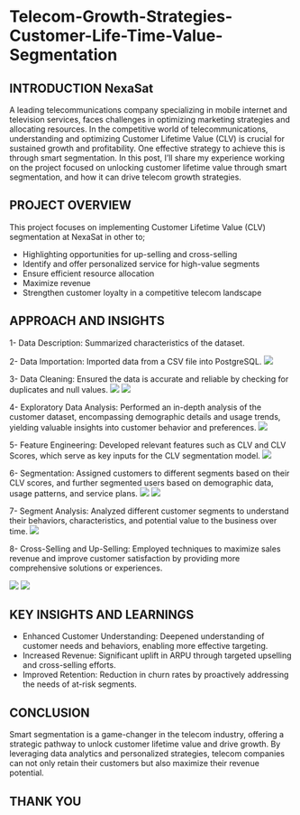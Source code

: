 # Telecom-Growth-Strategies-Customer-Life-Time-Value-Segmentation
## INTRODUCTION NexaSat 
A leading telecommunications company specializing in mobile internet and television services, faces challenges in optimizing marketing strategies and allocating resources. In the competitive world of telecommunications, understanding and optimizing Customer Lifetime Value (CLV) is crucial for sustained growth and profitability. One effective strategy to achieve this is through smart segmentation. In this post, I’ll share my experience working on the project focused on unlocking customer lifetime value through smart segmentation, and how it can drive telecom growth strategies.

## PROJECT OVERVIEW 
This project focuses on implementing Customer Lifetime Value (CLV) segmentation at NexaSat in other to;
- Highlighting opportunities for up-selling and cross-selling
- Identify and offer personalized service for high-value segments
- Ensure efficient resource allocation
- Maximize revenue
- Strengthen customer loyalty in a competitive telecom landscape
## APPROACH AND INSIGHTS
1- Data Description: Summarized characteristics of the dataset.

2- Data Importation: Imported data from a CSV file into PostgreSQL.
![](NexaSat_table.PNG)

3- Data Cleaning: Ensured the data is accurate and reliable by checking for duplicates and null values.
![](No_duplicates.PNG)
![](No_null.PNG)

4- Exploratory Data Analysis: Performed an in-depth analysis of the customer dataset, encompassing demographic details and usage trends, yielding valuable insights into customer behavior and preferences.
![](EDA_nexasat.PNG)

5- Feature Engineering: Developed relevant features such as CLV and CLV Scores, which serve as key inputs for the CLV segmentation model.
![](clv_score.PNG)

6- Segmentation: Assigned customers to different segments based on their CLV scores, and further segmented users based on demographic data, usage patterns, and service plans.
![](existing_customers.PNG)
![](clv_score_segment.PNG)

7- Segment Analysis: Analyzed different customer segments to understand their behaviors, characteristics, and potential value to the business over time.
![](SEGMENT_ANALYSIS.PNG)

8- Cross-Selling and Up-Selling: Employed techniques to maximize sales revenue and improve customer satisfaction by providing more comprehensive solutions or experiences.

![](cross_and_upselling.PNG)
![](crossandupselling.PNG)

## KEY INSIGHTS AND LEARNINGS
- Enhanced Customer Understanding: Deepened understanding of customer needs and behaviors, enabling more effective targeting.
- Increased Revenue: Significant uplift in ARPU through targeted upselling and cross-selling efforts.
- Improved Retention: Reduction in churn rates by proactively addressing the needs of at-risk segments.

## CONCLUSION 
Smart segmentation is a game-changer in the telecom industry, offering a strategic pathway to unlock customer lifetime value and drive growth. By leveraging data analytics and personalized strategies, telecom companies can not only retain their customers but also maximize their revenue potential.

## THANK YOU

